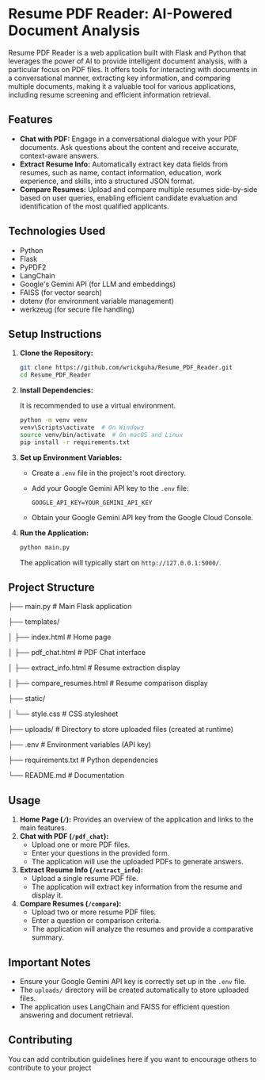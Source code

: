 # Resume PDF Reader: AI-Powered Document Analysis

Resume PDF Reader is a web application built with Flask and Python that leverages the power of AI to provide intelligent document analysis, with a particular focus on PDF files. It offers tools for interacting with documents in a conversational manner, extracting key information, and comparing multiple documents, making it a valuable tool for various applications, including resume screening and efficient information retrieval.

## Features

* **Chat with PDF:** Engage in a conversational dialogue with your PDF documents. Ask questions about the content and receive accurate, context-aware answers.
* **Extract Resume Info:** Automatically extract key data fields from resumes, such as name, contact information, education, work experience, and skills, into a structured JSON format.
* **Compare Resumes:** Upload and compare multiple resumes side-by-side based on user queries, enabling efficient candidate evaluation and identification of the most qualified applicants.

## Technologies Used

* Python
* Flask
* PyPDF2
* LangChain
* Google's Gemini API (for LLM and embeddings)
* FAISS (for vector search)
* dotenv (for environment variable management)
* werkzeug (for secure file handling)

## Setup Instructions

1.  **Clone the Repository:**

    ```bash
    git clone https://github.com/wrickguha/Resume_PDF_Reader.git
    cd Resume_PDF_Reader
    ```

2.  **Install Dependencies:**

    It is recommended to use a virtual environment.

    ```bash
    python -m venv venv
    venv\Scripts\activate  # On Windows
    source venv/bin/activate  # On macOS and Linux
    pip install -r requirements.txt
    ```

3.  **Set up Environment Variables:**

    * Create a `.env` file in the project's root directory.
    * Add your Google Gemini API key to the `.env` file:

        ```
        GOOGLE_API_KEY=YOUR_GEMINI_API_KEY
        ```

    * Obtain your Google Gemini API key from the Google Cloud Console.

4.  **Run the Application:**

    ```bash
    python main.py
    ```

    The application will typically start on `http://127.0.0.1:5000/`.

## Project Structure

├── main.py           # Main Flask application

├── templates/

│   ├── index.html      # Home page

│   ├── pdf_chat.html   # PDF Chat interface

│   ├── extract_info.html # Resume extraction display

│   ├── compare_resumes.html # Resume comparison display

├── static/

│   └── style.css     # CSS stylesheet

├── uploads/          # Directory to store uploaded files (created at runtime)

├── .env              # Environment variables (API key)

├── requirements.txt  # Python dependencies

└── README.md         # Documentation


## Usage

1.  **Home Page (`/`):** Provides an overview of the application and links to the main features.
2.  **Chat with PDF (`/pdf_chat`):**
    * Upload one or more PDF files.
    * Enter your questions in the provided form.
    * The application will use the uploaded PDFs to generate answers.
3.  **Extract Resume Info (`/extract_info`):**
    * Upload a single resume PDF file.
    * The application will extract key information from the resume and display it.
4.  **Compare Resumes (`/compare`):**
    * Upload two or more resume PDF files.
    * Enter a question or comparison criteria.
    * The application will analyze the resumes and provide a comparative summary.

## Important Notes

* Ensure your Google Gemini API key is correctly set up in the `.env` file.
* The `uploads/` directory will be created automatically to store uploaded files.
* The application uses LangChain and FAISS for efficient question answering and document retrieval.

## Contributing

You can add contribution guidelines here if you want to encourage others to contribute to your project

